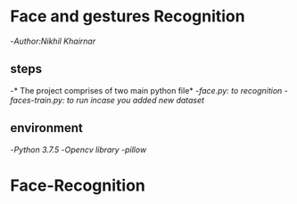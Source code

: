 # Face and gestures Recognition

-*Author:Nikhil Khairnar*

## steps
  -* The project comprises of two main python file*
        -*face.py:  to recognition*
        -*faces-train.py:  to run incase you added new dataset*


## environment
 -*Python 3.7.5*
 -*Opencv library*
 -*pillow*
# Face-Recognition

